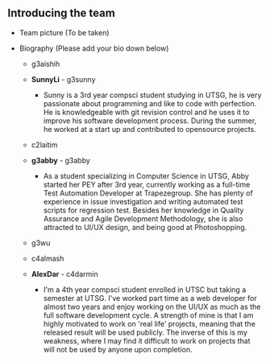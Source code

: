 ## Introducing the team

- Team picture
    (To be taken)
    
- Biography (Please add your bio down below)
  - g3aishih
  
  - **SunnyLi** - g3sunny
    - Sunny is a 3rd year compsci student studying in UTSG, he is very
      passionate about programming and like to code with perfection.
      He is knowledgeable with git revision control and he uses it to
      improve his software development process. During the summer, he
      worked at a start up and contributed to opensource projects.
  
  - c2laitim
  
  - **g3abby** - g3abby
    - As a student specializing in Computer Science in UTSG, Abby started her PEY after 3rd year, currently working as a full-time Test Automation Developer at Trapezegroup. She has plenty of experience in issue investigation and writing automated test scripts for regression test. Besides her knowledge in Quality Assurance and Agile Development Methodology, she is also attracted to UI/UX design, and being good at Photoshopping.
  
  - g3wu
  
  - c4almash
  
  - **AlexDar** - c4darmin
    - I'm a 4th year compsci student enrolled in UTSC but taking a semester
      at UTSG. I've worked part time as a web developer for almost two years
      and enjoy working on the UI/UX as much as the full software development
      cycle. A strength of mine is that I am highly motivated to work on 'real
      life' projects, meaning that the released result will be used publicly.
      The inverse of this is my weakness, where I may find it difficult to work
      on projects that will not be used by anyone upon completion.
